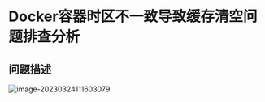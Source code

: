 # Docker容器时区不一致导致缓存清空问题排查分析

## 问题描述

![image-20230324111603079](C:\Users\liuyichun\AppData\Roaming\Typora\typora-user-images\image-20230324111603079.png)